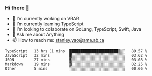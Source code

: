 ### Hi there 👋

- 🔭 I’m currently working on VRAR
- 🌱 I’m currently learning TypeScript
- 👯 I’m looking to collaborate on GoLang, TypeScript, Swift, Java
- 💬 Ask me about Anything
- 📫 How to reach me: stanley.yao@ama.ab.ca


<!--START_SECTION:waka-->
```text
TypeScript   13 hrs 11 mins  ██████████████████████▒░░   89.57 % 
JavaScript   32 mins         █░░░░░░░░░░░░░░░░░░░░░░░░   03.62 % 
JSON         27 mins         ▓░░░░░░░░░░░░░░░░░░░░░░░░   03.08 % 
Markdown     19 mins         ▓░░░░░░░░░░░░░░░░░░░░░░░░   02.25 % 
Other        5 mins          ░░░░░░░░░░░░░░░░░░░░░░░░░   00.66 % 
```
<!--END_SECTION:waka-->
